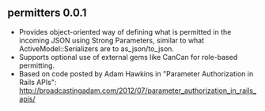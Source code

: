 ## permitters 0.0.1

* Provides object-oriented way of defining what is permitted in the incoming JSON using Strong Parameters, similar to what ActiveModel::Serializers are to as_json/to_json.
* Supports optional use of external gems like CanCan for role-based permitting.
* Based on code posted by Adam Hawkins in "Parameter Authorization in Rails APIs": http://broadcastingadam.com/2012/07/parameter_authorization_in_rails_apis/
